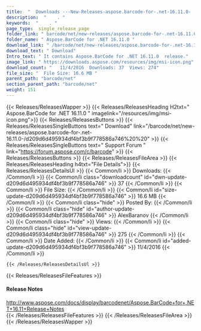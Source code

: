 ```yaml
---
title:  "  Downloads ---New-Releases-aspose.barcode-for-.net-16.11.0- . " 
description:  "    . " 
keywords:  "    . " 
page_type:  single_release_page
folder_link: " barcode/net/new-releases/aspose.barcode-for-.net-16.11.0-/"
folder_name: " Aspose.BarCode for .NET 16.11.0 "
download_link: " /barcode/net/new-releases/aspose.barcode-for-.net-16.11.0-/d209d6d495934df4bf3b9f778586a746"
download_text: " Download"
Intro_text: " It contains Aspose.BarCode for .NET 16.11.0  release."
image_link: " https://downloads.aspose.com/resources/img/msi-icon.png"
download_count: "   11/4/2016  Downloads: 37  Views: 274"
file_size: "  File Size: 16.6 MB "
parent_path: "barcode/net"
section_parent_path: "barcode/net"
weight: 151 
---
```


{{< Releases/ReleasesWapper >}}
  {{< Releases/ReleasesHeading H2txt=" Aspose.BarCode for .NET 16.11.0 " imagelink="/resources/img/msi-icon.png">}}
  {{< Releases/ReleasesButtons >}}
    {{< Releases/ReleasesSingleButtons text=" Download" link="/barcode/net/new-releases/aspose.barcode-for-.net-16.11.0-/d209d6d495934df4bf3b9f778586a746%20%20" >}}
    {{< Releases/ReleasesSingleButtons text=" Support Forum " link="https://forum.aspose.com/c/barcode" >}}
  {{< Releases/ReleasesButtons >}}
  {{< Releases/ReleasesFileArea >}}
    {{< Releases/ReleasesHeading h4txt="File Details">}}
    {{< Releases/ReleasesDetailsUl >}}
            {{< Common/li  >}} Downloads: {{< /Common/li >}} 
      {{< Common/li class="downloadcount" id="dwn-update-d209d6d495934df4bf3b9f778586a746" >}} 37 {{< /Common/li >}} 
      {{< Common/li  >}} File Size: {{< /Common/li >}} 
      {{< Common/li id="size-update-d209d6d495934df4bf3b9f778586a746" >}} 16.6 MB {{< /Common/li >}} 
      {{< Common/li  class="hide" >}} Posted By: {{< /Common/li >}} 
      {{< Common/li class="hide" id="author-update-d209d6d495934df4bf3b9f778586a746" >}} AlexBaranov {{< /Common/li >}} 
      {{< Common/li class="hide"  >}} Views: {{< /Common/li >}} 
      {{< Common/li class="hide" id="view-update-d209d6d495934df4bf3b9f778586a746" >}} 275 {{< /Common/li >}} 
      {{< Common/li  >}} Date Added: {{< /Common/li >}} 
      {{< Common/li id="added-update-d209d6d495934df4bf3b9f778586a746" >}} 11/4/2016 {{< /Common/li >}} 

    {{< /Releases/ReleasesDetailsUl >}}

  {{< Releases/ReleasesFileFeatures >}}
      <h4>Release Notes</h4><div><a href="http://www.aspose.com/docs/display/barcodenet/Aspose.BarCode+for+.NET+16.11+Release+Notes">http://www.aspose.com/docs/display/barcodenet/Aspose.BarCode+for+.NET+16.11+Release+Notes</a></div>
  {{< /Releases/ReleasesFileFeatures >}}
 {{< /Releases/ReleasesFileArea >}}
{{< /Releases/ReleasesWapper >}}


